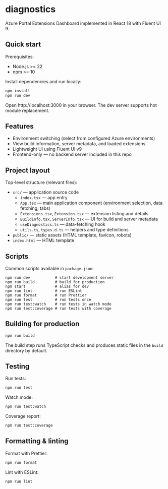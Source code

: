 # diagnostics

Azure Portal Extensions Dashboard implemented in React 18 with Fluent UI 9.

## Quick start

Prerequisites:
- Node.js >= 22
- npm >= 10

Install dependencies and run locally:

```bash
npm install
npm run dev
```

Open http://localhost:3000 in your browser. The dev server supports hot module replacement.

## Features

- Environment switching (select from configured Azure environments)
- View build information, server metadata, and loaded extensions
- Lightweight UI using Fluent UI v9
- Frontend-only — no backend server included in this repo

## Project layout

Top-level structure (relevant files):

- `src/` — application source code
  - `index.tsx` — app entry
  - `App.tsx` — main application component (environment selection, data fetching, tabs)
  - `Extensions.tsx`, `Extension.tsx` — extension listing and details
  - `BuildInfo.tsx`, `ServerInfo.tsx` — UI for build and server metadata
  - `useDiagnostics.ts` — data-fetching hook
  - `utils.ts`, `types.d.ts` — helpers and type definitions
- `public/` — static assets (HTML template, favicon, robots)
- `index.html` — HTML template

## Scripts

Common scripts available in `package.json`:

```text
npm run dev           # start development server
npm run build         # build for production
npm start             # alias for dev
npm run lint          # run ESLint
npm run format        # run Prettier
npm run test          # run tests once
npm run test:watch    # run tests in watch mode
npm run test:coverage # run tests with coverage
```

## Building for production

```bash
npm run build
```

The build step runs TypeScript checks and produces static files in the `build` directory by default.

## Testing

Run tests:

```bash
npm run test
```

Watch mode:

```bash
npm run test:watch
```

Coverage report:

```bash
npm run test:coverage
```

## Formatting & linting

Format with Prettier:

```bash
npm run format
```

Lint with ESLint:

```bash
npm run lint
```
